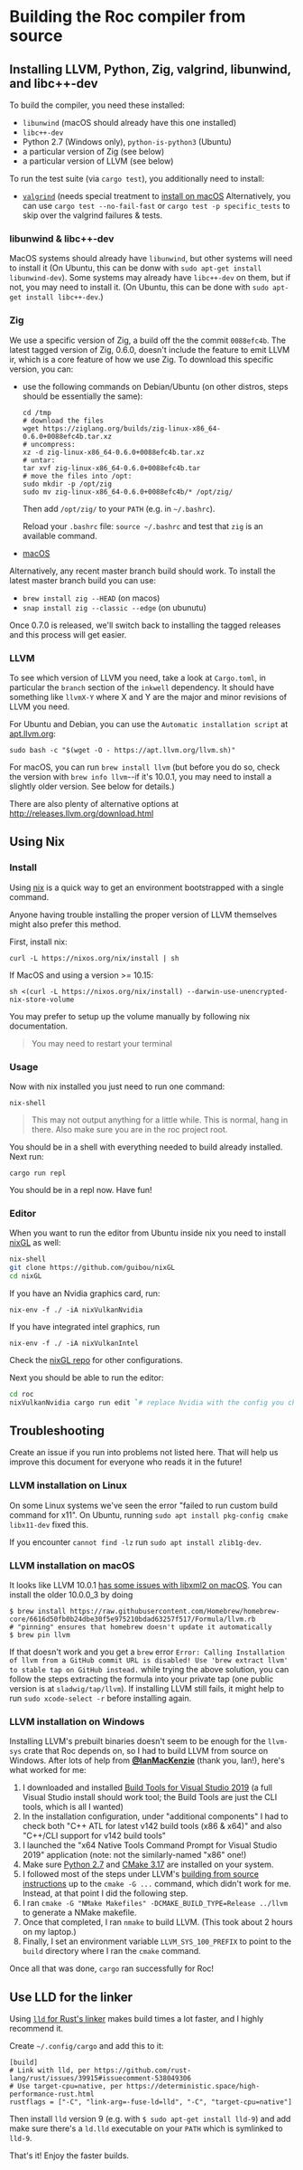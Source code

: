# Building the Roc compiler from source


## Installing LLVM, Python, Zig, valgrind, libunwind, and libc++-dev

To build the compiler, you need these installed:

* `libunwind` (macOS should already have this one installed)
* `libc++-dev`
* Python 2.7 (Windows only), `python-is-python3` (Ubuntu)
* a particular version of Zig (see below)
* a particular version of LLVM (see below)

To run the test suite (via `cargo test`), you additionally need to install:

* [`valgrind`](https://www.valgrind.org/) (needs special treatment to [install on macOS](https://stackoverflow.com/a/61359781)
Alternatively, you can use `cargo test --no-fail-fast` or `cargo test -p specific_tests` to skip over the valgrind failures & tests.

### libunwind & libc++-dev

MacOS systems should already have `libunwind`, but other systems will need to install it (On Ubuntu, this can be donw with `sudo apt-get install libunwind-dev`).
Some systems may already have `libc++-dev` on them, but if not, you may need to install it. (On Ubuntu, this can be done with `sudo apt-get install libc++-dev`.)

### Zig
We use a specific version of Zig, a build off the the commit `0088efc4b`. The latest tagged version of Zig, 0.6.0, doesn't include the feature to emit LLVM ir, which is a core feature of how we use Zig. To download this specific version, you can:
* use the following commands on Debian/Ubuntu (on other distros, steps should be essentially the same):
  ```
  cd /tmp
  # download the files
  wget https://ziglang.org/builds/zig-linux-x86_64-0.6.0+0088efc4b.tar.xz
  # uncompress:
  xz -d zig-linux-x86_64-0.6.0+0088efc4b.tar.xz
  # untar:
  tar xvf zig-linux-x86_64-0.6.0+0088efc4b.tar
  # move the files into /opt:
  sudo mkdir -p /opt/zig
  sudo mv zig-linux-x86_64-0.6.0+0088efc4b/* /opt/zig/
  ```
  Then add `/opt/zig/` to your `PATH` (e.g. in `~/.bashrc`).
  
  Reload your `.bashrc` file: `source ~/.bashrc` and test that `zig` is
  an available command.

* [macOS](https://ziglang.org/builds/zig-macos-x86_64-0.6.0+0088efc4b.tar.xz)

Alternatively, any recent master branch build should work. To install the latest master branch build you can use:
* `brew install zig --HEAD` (on macos)
* `snap install zig --classic --edge` (on ubunutu)

Once 0.7.0 is released, we'll switch back to installing the tagged releases and this process will get easier.

### LLVM

To see which version of LLVM you need, take a look at `Cargo.toml`, in particular the `branch` section of the `inkwell` dependency. It should have something like `llvmX-Y` where X and Y are the major and minor revisions of LLVM you need.

For Ubuntu and Debian, you can use the `Automatic installation script` at [apt.llvm.org](https://apt.llvm.org):
```
sudo bash -c "$(wget -O - https://apt.llvm.org/llvm.sh)"
```

For macOS, you can run `brew install llvm` (but before you do so, check the version with `brew info llvm`--if it's 10.0.1, you may need to install a slightly older version. See below for details.)

There are also plenty of alternative options at http://releases.llvm.org/download.html

## Using Nix

### Install

Using [nix](https://nixos.org/download.html) is a quick way to get an environment bootstrapped with a single command.

Anyone having trouble installing the proper version of LLVM themselves might also prefer this method.

First, install nix:

`curl -L https://nixos.org/nix/install | sh`

If MacOS and using a version >= 10.15:

`sh <(curl -L https://nixos.org/nix/install) --darwin-use-unencrypted-nix-store-volume`

You may prefer to setup up the volume manually by following nix documentation.

> You may need to restart your terminal

### Usage

Now with nix installed you just need to run one command:

`nix-shell`

> This may not output anything for a little while. This is normal, hang in there. Also make sure you are in the roc project root.

You should be in a shell with everything needed to build already installed. Next run:

`cargo run repl`

You should be in a repl now. Have fun!

### Editor

When you want to run the editor from Ubuntu inside nix you need to install [nixGL](https://github.com/guibou/nixGL) as well:

```bash
nix-shell
git clone https://github.com/guibou/nixGL
cd nixGL
```

If you have an Nvidia graphics card, run:
```
nix-env -f ./ -iA nixVulkanNvidia
```
If you have integrated intel graphics, run
```
nix-env -f ./ -iA nixVulkanIntel
```
Check the [nixGL repo](https://github.com/guibou/nixGL) for other configurations.

Next you should be able to run the editor:
```bash
cd roc
nixVulkanNvidia cargo run edit `# replace Nvidia with the config you chose in the previous step`
```

## Troubleshooting

Create an issue if you run into problems not listed here.
That will help us improve this document for everyone who reads it in the future!

### LLVM installation on Linux

On some Linux systems we've seen the error "failed to run custom build command for x11".
On Ubuntu, running `sudo apt install pkg-config cmake libx11-dev` fixed this.

If you encounter `cannot find -lz` run `sudo apt install zlib1g-dev`.

### LLVM installation on macOS

It looks like LLVM 10.0.1 [has some issues with libxml2 on macOS](https://discourse.brew.sh/t/llvm-config-10-0-1-advertise-libxml2-tbd-as-system-libs/8593). You can install the older 10.0.0_3 by doing

```
$ brew install https://raw.githubusercontent.com/Homebrew/homebrew-core/6616d50fb0b24dbe30f5e975210bdad63257f517/Formula/llvm.rb
# "pinning" ensures that homebrew doesn't update it automatically
$ brew pin llvm
```

If that doesn't work and you get a `brew` error `Error: Calling Installation of llvm from a GitHub commit URL is disabled! Use 'brew extract llvm' to stable tap on GitHub instead.` while trying the above solution, you can follow the steps extracting the formula into your private tap (one public version is at `sladwig/tap/llvm`). If installing LLVM still fails, it might help to run `sudo xcode-select -r` before installing again.

### LLVM installation on Windows

Installing LLVM's prebuilt binaries doesn't seem to be enough for the `llvm-sys` crate that Roc depends on, so I had to build LLVM from source
on Windows. After lots of help from [**@IanMacKenzie**](https://github.com/IanMacKenzie) (thank you, Ian!), here's what worked for me:

1. I downloaded and installed [Build Tools for Visual Studio 2019](https://visualstudio.microsoft.com/thank-you-downloading-visual-studio/?sku=BuildTools&rel=16) (a full Visual Studio install should work tool; the Build Tools are just the CLI tools, which is all I wanted)
1. In the installation configuration, under "additional components" I had to check both "C++ ATL for latest v142 build tools (x86 & x64)" and also "C++/CLI support for v142 build tools"
1. I launched the "x64 Native Tools Command Prompt for Visual Studio 2019" application (note: not the similarly-named "x86" one!)
1. Make sure [Python 2.7](https://www.python.org/) and [CMake 3.17](http://cmake.org/) are installed on your system.
1. I followed most of the steps under LLVM's [building from source instructions](https://github.com/llvm/llvm-project#getting-the-source-code-and-building-llvm) up to the `cmake -G ...` command, which didn't work for me. Instead, at that point I did the following step.
1. I ran `cmake -G "NMake Makefiles" -DCMAKE_BUILD_TYPE=Release ../llvm` to generate a NMake makefile.
1. Once that completed, I ran `nmake` to build LLVM. (This took about 2 hours on my laptop.)
1. Finally, I set an environment variable `LLVM_SYS_100_PREFIX` to point to the `build` directory where I ran the `cmake` command.


Once all that was done, `cargo` ran successfully for Roc!

## Use LLD for the linker

Using [`lld` for Rust's linker](https://github.com/rust-lang/rust/issues/39915#issuecomment-538049306)
makes build times a lot faster, and I highly recommend it.

Create `~/.config/cargo` and add this to it:

```
[build]
# Link with lld, per https://github.com/rust-lang/rust/issues/39915#issuecomment-538049306
# Use target-cpu=native, per https://deterministic.space/high-performance-rust.html
rustflags = ["-C", "link-arg=-fuse-ld=lld", "-C", "target-cpu=native"]
```

Then install `lld` version 9 (e.g. with `$ sudo apt-get install lld-9`)
and add make sure there's a `ld.lld` executable on your `PATH` which
is symlinked to `lld-9`.

That's it! Enjoy the faster builds.
